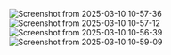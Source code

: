 ![Screenshot from 2025-03-10 10-57-36](https://github.com/user-attachments/assets/0b20bc88-8ecb-409c-a9b9-fd2fcf370da5)
![Screenshot from 2025-03-10 10-57-12](https://github.com/user-attachments/assets/6a9e402d-427a-44ab-b2e5-edcde22cf658)
![Screenshot from 2025-03-10 10-56-39](https://github.com/user-attachments/assets/b3bd7cf6-cfe3-45e0-8eb4-a99b74a792bb)
![Screenshot from 2025-03-10 10-59-09](https://github.com/user-attachments/assets/e91c3ad2-9aa4-4e1f-b98d-24fa4efcf7d3)

